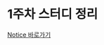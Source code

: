 1주차 스터디 정리
=================
[Notice 바로가기](https://charming-show-30c.notion.site/1-Beakjoon-4e04e8ed844e479fa75945e71821fe0d)
